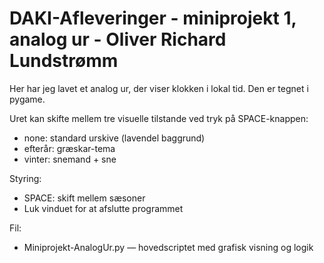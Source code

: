 # DAKI-Afleveringer - miniprojekt 1, analog ur - Oliver Richard Lundstrømm
Her har jeg lavet et analog ur, der viser klokken i lokal tid. Den er tegnet i pygame. 

Uret kan skifte mellem tre visuelle tilstande ved tryk på SPACE-knappen:
- none: standard urskive (lavendel baggrund)
- efterår: græskar-tema
- vinter: snemand + sne

Styring:
- SPACE: skift mellem sæsoner
- Luk vinduet for at afslutte programmet

Fil:
- Miniprojekt-AnalogUr.py — hovedscriptet med grafisk visning og logik

